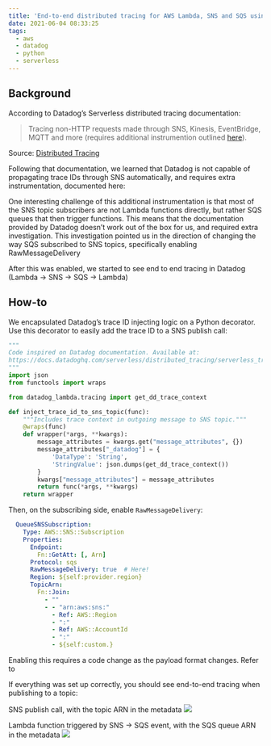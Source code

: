 ```yaml
---
title: 'End-to-end distributed tracing for AWS Lambda, SNS and SQS using Datadog'
date: 2021-06-04 08:33:25
tags:
  - aws
  - datadog
  - python
  - serverless
---
```



## Background

According to Datadog’s Serverless distributed tracing documentation:

> Tracing non-HTTP requests made through SNS, Kinesis, EventBridge, MQTT and more (requires additional instrumention outlined [here](https://docs.datadoghq.com/serverless/distributed_tracing/serverless_trace_propagation/?tab=python)).

Source: [Distributed Tracing](https://docs.datadoghq.com/serverless/distributed_tracing/) 

Following that documentation, we learned that Datadog is not capable of propagating trace IDs through SNS automatically, and requires extra instrumentation, documented here: 

One interesting challenge of this additional instrumentation is that most of the SNS topic subscribers are not Lambda functions directly, but rather SQS queues that then trigger functions. This means that the documentation provided by Datadog doesn’t work out of the box for us, and required extra investigation. This investigation pointed us in the direction of changing the way SQS subscribed to SNS topics, specifically enabling RawMessageDelivery 

After this was enabled, we started to see end to end tracing in Datadog (Lambda → SNS → SQS → Lambda)

## How-to

We encapsulated Datadog’s trace ID injecting logic on a Python decorator. Use this decorator to easily add the trace ID to a SNS publish call:

```python
"""
Code inspired on Datadog documentation. Available at:
https://docs.datadoghq.com/serverless/distributed_tracing/serverless_trace_propagation/?tab=sns#passing-trace-context-to-outgoing-events
"""
import json
from functools import wraps

from datadog_lambda.tracing import get_dd_trace_context

def inject_trace_id_to_sns_topic(func):
    """Includes trace context in outgoing message to SNS topic."""
    @wraps(func)
    def wrapper(*args, **kwargs):
        message_attributes = kwargs.get("message_attributes", {})
        message_attributes["_datadog"] = {
            'DataType': 'String',
            'StringValue': json.dumps(get_dd_trace_context())
        }
        kwargs["message_attributes"] = message_attributes
        return func(*args, **kwargs)
    return wrapper
```

Then, on the subscribing side, enable `RawMessageDelivery`:

```yaml
  QueueSNSSubscription:
    Type: AWS::SNS::Subscription
    Properties:
      Endpoint:
        Fn::GetAtt: [, Arn]
      Protocol: sqs
      RawMessageDelivery: true  # Here!
      Region: ${self:provider.region}
      TopicArn:
        Fn::Join:
          - ""
          - - "arn:aws:sns:"
            - Ref: AWS::Region
            - ":"
            - Ref: AWS::AccountId
            - ":"
            - ${self:custom.}
```

Enabling this requires a code change as the payload format changes. Refer to 

If everything was set up correctly, you should see end-to-end tracing when publishing to a topic:

SNS publish call, with the topic ARN in the metadata
![](1.png)

Lambda function triggered by SNS -> SQS event, with the SQS queue ARN in the metadata
![](2.png)
